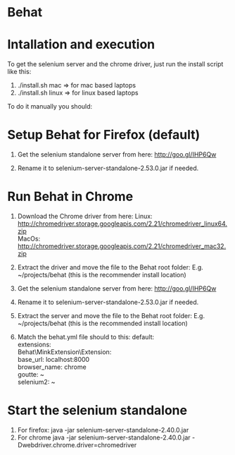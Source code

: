 Behat
=====


Intallation and execution
=========================

To get the selenium server and the chrome driver, just run the install script like this:
1. ./install.sh mac   => for mac based laptops
2. ./install.sh linux => for linux based laptops


To do it manually you should:


Setup Behat for Firefox (default)
==============================

1. Get the selenium standalone server from here:
http://goo.gl/IHP6Qw

2. Rename it to selenium-server-standalone-2.53.0.jar if needed.



Run Behat in Chrome
===================

1. Download the Chrome driver from here:
Linux: http://chromedriver.storage.googleapis.com/2.21/chromedriver_linux64.zip <br>
MacOs: http://chromedriver.storage.googleapis.com/2.21/chromedriver_mac32.zip

2. Extract the driver and move the file to the Behat root folder:
E.g. ~/projects/behat (this is the recommender install location)

3. Get the selenium standalone server from here:
http://goo.gl/IHP6Qw

4. Rename it to selenium-server-standalone-2.53.0.jar if needed.

5. Extract the server and move the file to the Behat root folder:
E.g. ~/projects/behat (this is the recommended install location)

6. Match the behat.yml file should to this:
default: <br>
  extensions: <br>
    Behat\MinkExtension\Extension: <br>
      base_url: localhost:8000 <br>
      browser_name: chrome <br>
      goutte: ~ <br>
      selenium2: ~ <br>


Start the selenium standalone
========================================
1. For firefox:
java -jar selenium-server-standalone-2.40.0.jar
2. For chrome
java -jar selenium-server-standalone-2.40.0.jar -Dwebdriver.chrome.driver=chromedriver